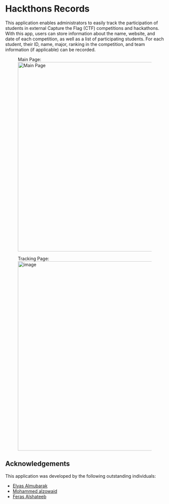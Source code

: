 # Hackthons Records
 
This application enables administrators to easily track the participation of students in external Capture the Flag (CTF) competitions and hackathons. With this app, users can store information about the name, website, and date of each competition, as well as a list of participating students. For each student, their ID, name, major, ranking in the competition, and team information (if applicable) can be recorded.

<figure>
  <figcaption>Main Page:</figcaption>
  <img width="600" src="https://user-images.githubusercontent.com/79568124/222954812-88065d35-f732-4906-9109-ccb8cfd287d3.png" alt="Main Page" title="Main Page" />
</figure>
<figure>
  <figcaption>Tracking Page:</figcaption>
  <img width="600" alt="image" src="https://user-images.githubusercontent.com/79568124/222955040-09235bf7-7694-4d4b-90d1-41833dde9cb5.png" alt="Tracking Page" title="Tracking Page">
 </figure>
 
 ## Acknowledgements
 This application was developed by the following outstanding individuals:
<ul>
  <li><a href="https://github.com/Elyas1422">Elyas Almubarak</a></li>
  <li><a href="https://github.com/Medo-02">Mohammed alzowaid</a></li>
  <li><a href="https://github.com/Slash750">Feras Alshateeb</a></li>
</ul>


